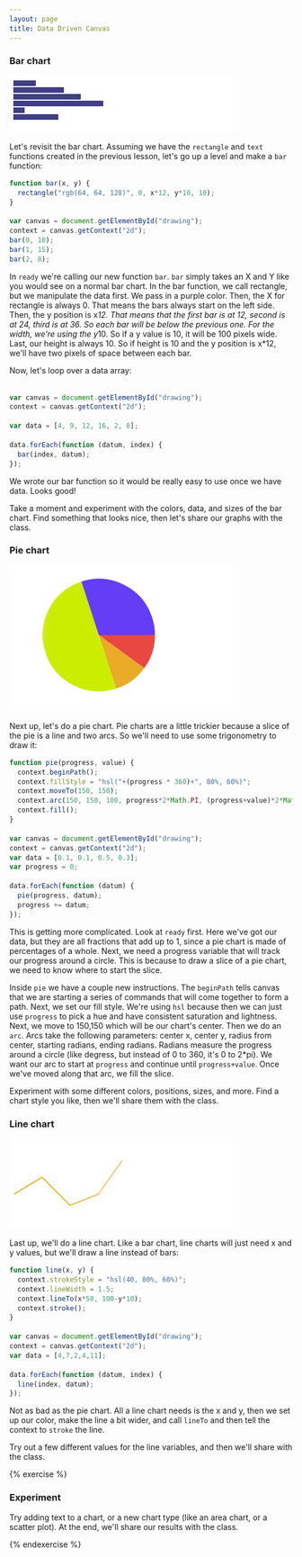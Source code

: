 ```yaml
---
layout: page
title: Data Driven Canvas
---
```


### Bar chart

![Bar Chart](bar-chart.png)

Let's revisit the bar chart. Assuming we have the `rectangle` and `text` functions created in the previous lesson, let's go up a level and make a `bar` function:

```js
function bar(x, y) {
  rectangle("rgb(64, 64, 128)", 0, x*12, y*10, 10);
}

var canvas = document.getElementById("drawing");
context = canvas.getContext("2d");
bar(0, 10);
bar(1, 15);
bar(2, 8);
```

In `ready` we're calling our new function `bar`. `bar` simply takes an X and Y like you would see on a normal bar chart. In the bar function, we call rectangle, but we manipulate the data first. We pass in a purple color. Then, the X for rectangle is always 0. That means the bars always start on the left side. Then, the y position is x*12. That means that the first bar is at 12, second is at 24, third is at 36. So each bar will be below the previous one. For the width, we're using the y*10. So if a y value is 10, it will be 100 pixels wide. Last, our height is always 10. So if height is 10 and the y position is x*12, we'll have two pixels of space between each bar.

Now, let's loop over a data array:

```js

var canvas = document.getElementById("drawing");
context = canvas.getContext("2d");

var data = [4, 9, 12, 16, 2, 8];

data.forEach(function (datum, index) {
  bar(index, datum);
});
```

We wrote our bar function so it would be really easy to use once we have data. Looks good!

Take a moment and experiment with the colors, data, and sizes of the bar chart. Find something that looks nice, then let's share our graphs with the class.

### Pie chart

![Pie Chart](pie-chart.png)

Next up, let's do a pie chart. Pie charts are a little trickier because a slice of the pie is a line and two arcs. So we'll need to use some trigonometry to draw it:

```js
function pie(progress, value) {
  context.beginPath();
  context.fillStyle = "hsl("+(progress * 360)+", 80%, 60%)";
  context.moveTo(150, 150);
  context.arc(150, 150, 100, progress*2*Math.PI, (progress+value)*2*Math.PI);
  context.fill();
}

var canvas = document.getElementById("drawing");
context = canvas.getContext("2d");
var data = [0.1, 0.1, 0.5, 0.3];
var progress = 0;

data.forEach(function (datum) {
  pie(progress, datum);
  progress += datum;
});
```

This is getting more complicated. Look at `ready` first. Here we've got our data, but they are all fractions that add up to 1, since a pie chart is made of percentages of a whole. Next, we need a progress variable that will track our progress around a circle. This is because to draw a slice of a pie chart, we need to know where to start the slice.

Inside `pie` we have a couple new instructions. The `beginPath` tells canvas that we are starting a series of commands that will come together to form a path. Next, we set our fill style. We're using `hsl` because then we can just use `progress` to pick a hue and have consistent saturation and lightness. Next, we move to 150,150 which will be our chart's center. Then we do an `arc`. Arcs take the following parameters: center x, center y, radius from center, starting radians, ending radians. Radians measure the progress around a circle (like degress, but instead of 0 to 360, it's 0 to 2*pi). We want our arc to start at `progress` and continue until `progress+value`. Once we've moved along that arc, we fill the slice.

Experiment with some different colors, positions, sizes, and more. Find a chart style you like, then we'll share them with the class.

### Line chart

![Line Chart](line-chart.png)

Last up, we'll do a line chart. Like a bar chart, line charts will just need x and y values, but we'll draw a line instead of bars:

```js
function line(x, y) {
  context.strokeStyle = "hsl(40, 80%, 60%)";
  context.lineWidth = 1.5;
  context.lineTo(x*50, 100-y*10);
  context.stroke();
}

var canvas = document.getElementById("drawing");
context = canvas.getContext("2d");
var data = [4,7,2,4,11];

data.forEach(function (datum, index) {
  line(index, datum);
});
```

Not as bad as the pie chart. All a line chart needs is the x and y, then we set up our color, make the line a bit wider, and call `lineTo` and then tell the context to `stroke` the line.

Try out a few different values for the line variables, and then we'll share with the class.

{% exercise %}

### Experiment

Try adding text to a chart, or a new chart type (like an area chart, or a scatter plot). At the end, we'll share our results with the class.

{% endexercise %}
